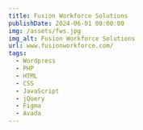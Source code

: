 ```yaml
---
title: Fusion Workforce Solutions
publishDate: 2024-06-01 00:00:00
img: /assets/fws.jpg
img_alt: Fusion Workforce Solutions
url: www.fusionworkforce.com/
tags:
  - Wordpress
  - PHP
  - HTML
  - CSS
  - JavaScript
  - jQuery
  - Figma
  - Avada
---
```

